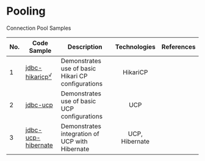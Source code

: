 # Pooling
Connection Pool Samples

| No. | Code Sample                   | Description                                        |  Technologies  | References |
|-----|-------------------------------|----------------------------------------------------|:--------------:|:-----------|
| 1   | [jdbc-hikaricp<sup>√</sup>]() | Demonstrates use of basic Hikari CP configurations |    HikariCP    |            |
| 2   | [jdbc-ucp]()                  | Demonstrates use of basic UCP configurations       |      UCP       |            |
| 3   | [jdbc-ucp-hibernate]()        | Demonstrates integration of UCP with Hibernate     | UCP, Hibernate |            |